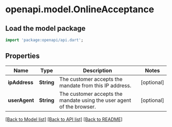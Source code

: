 # openapi.model.OnlineAcceptance

## Load the model package
```dart
import 'package:openapi/api.dart';
```

## Properties
Name | Type | Description | Notes
------------ | ------------- | ------------- | -------------
**ipAddress** | **String** | The customer accepts the mandate from this IP address. | [optional] 
**userAgent** | **String** | The customer accepts the mandate using the user agent of the browser. | [optional] 

[[Back to Model list]](../README.md#documentation-for-models) [[Back to API list]](../README.md#documentation-for-api-endpoints) [[Back to README]](../README.md)


